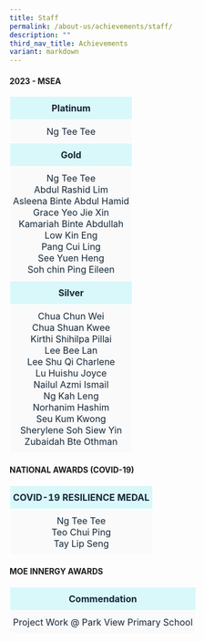 ```yaml
---
title: Staff
permalink: /about-us/achievements/staff/
description: ""
third_nav_title: Achievements
variant: markdown
---
```

<h4>2023 - MSEA</h4>	

<table style="border-collapse:collapse;border-spacing:0" class="tg">
	<thead>
		<tr>
			<th style="background-color:#D9F8FA;border-color:#ffffff;border-style:solid;border-width:1px;color:#162837;padding:10px 5px;text-align:center;vertical-align:top;word-break:normal">Platinum</th>
		</tr>
	</thead>
	<tbody>
		<tr>
			<td style="background-color:#FAFAFA;border-color:#ffffff;border-style:solid;border-width:1px;color:#162837;padding:10px 5px;text-align:center;vertical-align:top;word-break:normal">
				Ng Tee Tee
			</td>
		</tr>
		<tr>
			<td style="background-color:#D9F8FA;border-color:#ffffff;border-style:solid;border-width:1px;color:#162837;padding:10px 5px;text-align:center;vertical-align:top;word-break:normal"><b>Gold</b>
			</td>
		</tr>
		<tr>
			<td style="background-color:#FAFAFA;border-color:#ffffff;border-style:solid;border-width:1px;color:#162837;padding:10px 5px;text-align:center;vertical-align:top;word-break:normal">
				Ng Tee Tee<br>
                Abdul Rashid Lim<br>
                Asleena Binte Abdul Hamid<br>
				Grace Yeo Jie Xin<br>
                Kamariah Binte Abdullah<br>
				Low Kin Eng<br>
				Pang Cui Ling<br>
				See Yuen Heng<br>
				Soh chin Ping Eileen<br>
			</td>
		</tr>
		<tr>
			<td style="background-color:#D9F8FA;border-color:#ffffff;border-style:solid;border-width:1px;color:#162837;padding:10px 5px;text-align:center;vertical-align:top;word-break:normal"><b>Silver</b>
			</td>
		</tr>
		<tr>
			<td style="background-color:#FAFAFA;border-color:#ffffff;border-style:solid;border-width:1px;color:#162837;padding:10px 5px;text-align:center;vertical-align:top;word-break:normal">
				Chua Chun Wei<br>
                Chua Shuan Kwee<br>
                Kirthi Shihilpa Pillai<br>
                Lee Bee Lan<br>
                Lee Shu Qi Charlene<br>
                Lu Huishu Joyce<br>
				Nailul Azmi Ismail<br>
				Ng Kah Leng<br>
				Norhanim Hashim<br>
				Seu Kum Kwong<br>
				Sherylene Soh Siew Yin<br>
				Zubaidah Bte Othman
			</td>
		</tr>
             </tbody>
             </table>


<h4>NATIONAL AWARDS (COVID-19)</h4>

<table style="border-collapse:collapse;border-spacing:0" class="tg">
	<thead>
		<tr>
			<th style="background-color:#D9F8FA;border-color:#ffffff;border-style:solid;border-width:1px;color:#162837;padding:10px 5px;text-align:center;vertical-align:top;word-break:normal">COVID-19 RESILIENCE MEDAL</th>
		</tr>
	</thead>
	<tbody>
		<tr>
			<td style="background-color:#FAFAFA;border-color:#ffffff;border-style:solid;border-width:1px;color:#162837;padding:10px 5px;text-align:center;vertical-align:top;word-break:normal">
				Ng Tee Tee<br>Teo Chui Ping<br>
                Tay Lip Seng
			</td>
		</tr>
             </tbody>
             </table>


#### MOE INNERGY AWARDS

<table style="border-collapse:collapse;border-spacing:0" class="tg">
	<thead>
		<tr>
			<th style="background-color:#D9F8FA;border-color:#ffffff;border-style:solid;border-width:1px;color:#162837;padding:10px 5px;text-align:center;vertical-align:top;word-break:normal">Commendation</th>
		</tr>
	</thead>
	<tbody>
		<tr>
			<td style="background-color:#FAFAFA;border-color:#ffffff;border-style:solid;border-width:1px;color:#162837;padding:10px 5px;text-align:center;vertical-align:top;word-break:normal">
				Project Work @ Park View Primary School
			</td>
		</tr>
             </tbody>
             </table>